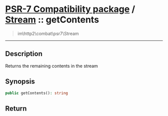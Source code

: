 # [PSR-7 Compatibility package](combat.md) / [Stream](combat-Stream.md) :: getContents
 > im\http2\combat\psr7\Stream
____

## Description
Returns the remaining contents in the stream

## Synopsis
```php
public getContents(): string
```

## Return

